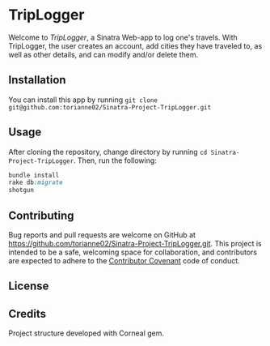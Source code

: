 # TripLogger
Welcome to *TripLogger*, a Sinatra Web-app to log one's travels. With TripLogger, the user creates an account, add cities they have traveled to, as well as other details, and can modify and/or delete them.

## Installation
You can install this app by running `git clone git@github.com:torianne02/Sinatra-Project-TripLogger.git`

## Usage
After cloning the repository, change directory by running `cd Sinatra-Project-TripLogger`.
Then, run the following:
```ruby
bundle install
rake db:migrate
shotgun
```
## Contributing
Bug reports and pull requests are welcome on GitHub at https://github.com/torianne02/Sinatra-Project-TripLogger.git. This project is intended to be a safe, welcoming space for collaboration, and contributors are expected to adhere to the [Contributor Covenant](http://contributor-covenant.org) code of conduct.

## License


## Credits
Project structure developed with Corneal gem. 
